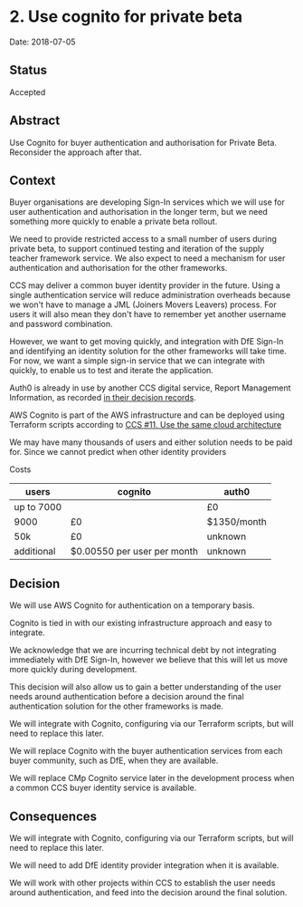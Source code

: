 # 2. Use cognito for private beta

Date: 2018-07-05

## Status

Accepted

## Abstract

Use Cognito for buyer authentication and authorisation for Private Beta. Reconsider the approach after that.

## Context

Buyer organisations are developing Sign-In services which we will use for user authentication and authorisation in the longer term, but we need something more quickly to enable a private beta rollout. 

We need to provide restricted access to a small number of users during private beta, to support continued testing and iteration of the supply teacher framework service. We also expect to need a mechanism for user authentication and authorisation for the other frameworks. 

CCS may deliver a common buyer identity provider in the future. Using a single authentication service will reduce administration overheads because we won't have to manage a JML (Joiners Movers Leavers) process. For users it will also mean they don't have to remember yet another username and password combination.

However, we want to get moving quickly, and integration with DfE Sign-In and identifying an identity solution for the other frameworks will take time. For now, we want a simple sign-in service that we can integrate with quickly, to enable us to test and iterate the application.

Auth0 is already in use by another CCS digital service, Report Management Information, as recorded [in their decision records](https://github.com/Crown-Commercial-Service/ReportMI-ADRs/blob/master/doc/adr/0011-use-auth0-for-temporary-user-authentication.md). 

AWS Cognito is part of the AWS infrastructure and can be deployed using Terraform scripts according to [CCS #11. Use the same cloud architecture](https://github.com/Crown-Commercial-Service/CCS-Architecture-Decision-Records/blob/master/doc/adr/0011-use-the-same-cloud-architecture.md)

We may have many thousands of users and either solution needs to be paid for. Since we cannot predict when other identity providers

Costs 

|users|cognito|auth0|
|------|------|-----|
|up to 7000| | £0| £0|
|9000| £0| $1350/month|
|50k|£0| unknown|
|additional|$0.00550 per user per month|unknown|

## Decision

We will use AWS Cognito for authentication on a temporary basis.

Cognito is tied in with our existing infrastructure approach and easy to integrate.

We acknowledge that we are incurring technical debt by not integrating immediately with DfE Sign-In, however we believe that this will let us move more quickly during development.

This decision will also allow us to gain a better understanding of the user needs around authentication before a decision around the final authentication solution for the other frameworks is made.

We will integrate with Cognito, configuring via our Terraform scripts, but will need to replace this later.

We will replace Cognito with the buyer authentication services from each buyer community, such as DfE, when they are available.

We will replace CMp Cognito service later in the development process when a common CCS buyer identity service is available.

## Consequences

We will integrate with Cognito, configuring via our Terraform scripts, but will need to replace this later.

We will need to add DfE identity provider integration when it is available.

We will work with other projects within CCS to establish the user needs around authentication, and feed into the decision around the final solution.


